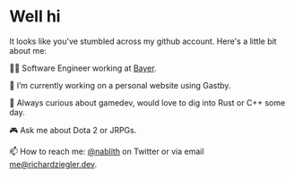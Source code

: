 # Well hi

It looks like you've stumbled across my github account. Here's a little bit about me:

👨‍💻  Software Engineer working at [Bayer](https://www.bayer.com).

🔭  I’m currently working on a personal website using Gastby.

🤔  Always curious about gamedev, would love to dig into Rust or C++ some day.

🎮  Ask me about Dota 2 or JRPGs.

📫  How to reach me: [@nablith](https://www.twitter.com/nablith) on Twitter or via email me@richardziegler.dev.

<!--
**richardziegler/richardziegler** is a ✨ _special_ ✨ repository because its `README.md` (this file) appears on your GitHub profile.

Here are some ideas to get you started:

- 🔭 I’m currently working on ...
- 🌱 I’m currently learning ...
- 👯 I’m looking to collaborate on ...
- 🤔 I’m looking for help with ...
- 💬 Ask me about ...
- 📫 How to reach me: ...
- 😄 Pronouns: ...
- ⚡ Fun fact: ...
-->
